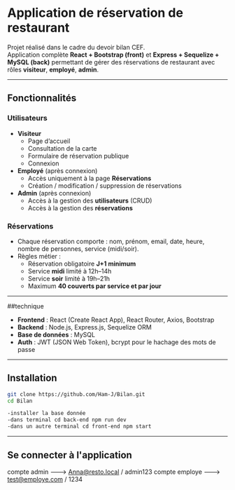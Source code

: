 #  Application de réservation de restaurant

Projet réalisé dans le cadre du devoir bilan CEF.  
Application complète **React + Bootstrap (front)** et **Express + Sequelize + MySQL (back)** permettant de gérer des réservations de restaurant avec rôles **visiteur**, **employé**, **admin**.

---

## Fonctionnalités

###  Utilisateurs
- **Visiteur**
  - Page d’accueil
  - Consultation de la carte
  - Formulaire de réservation publique
  - Connexion
- **Employé** (après connexion)
  - Accès uniquement à la page **Réservations**
  - Création / modification / suppression de réservations
- **Admin** (après connexion)
  - Accès à la gestion des **utilisateurs** (CRUD)
  - Accès à la gestion des **réservations**

### Réservations
- Chaque réservation comporte : nom, prénom, email, date, heure, nombre de personnes, service (midi/soir).
- Règles métier :
  - Réservation obligatoire **J+1 minimum**
  - Service **midi** limité à 12h–14h
  - Service **soir** limité à 19h–21h
  - Maximum **40 couverts par service et par jour**

---

##technique

- **Frontend** : React (Create React App), React Router, Axios, Bootstrap
- **Backend** : Node.js, Express.js, Sequelize ORM
- **Base de données** : MySQL
- **Auth** : JWT (JSON Web Token), bcrypt pour le hachage des mots de passe

---

##  Installation

```bash
git clone https://github.com/Ham-J/Bilan.git
cd Bilan

-installer la base donnée
-dans terminal cd back-end npm run dev
-dans un autre terminal cd front-end npm start
 ```
---

## Se connecter à l'application
compte admin ---> Anna@resto.local / admin123 
compte employe ---> test@employe.com / 1234


